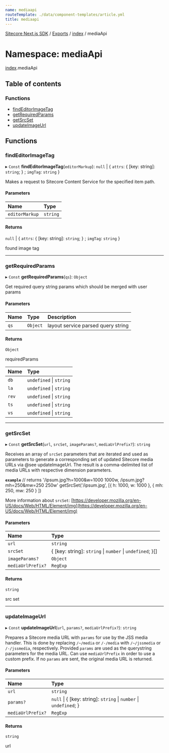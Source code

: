 ```yaml
---
name: mediaapi
routeTemplate: ./data/component-templates/article.yml
title: mediaapi
---
```


[Sitecore Next.js SDK](/docs/nextjs/ref/) / [Exports](/docs/nextjs/ref/modules) / [index](/docs/nextjs/ref/modules/index) / mediaApi

# Namespace: mediaApi

[index](/docs/nextjs/ref/modules/index).mediaApi

## Table of contents

### Functions

- [findEditorImageTag](/docs/nextjs/ref/modules/index/mediaapi#findeditorimagetag)
- [getRequiredParams](/docs/nextjs/ref/modules/index/mediaapi#getrequiredparams)
- [getSrcSet](/docs/nextjs/ref/modules/index/mediaapi#getsrcset)
- [updateImageUrl](/docs/nextjs/ref/modules/index/mediaapi#updateimageurl)

## Functions

### findEditorImageTag

▸ `Const` **findEditorImageTag**(`editorMarkup`): ``null`` \| { `attrs`: { [key: string]: `string`;  } ; `imgTag`: `string`  }

Makes a request to Sitecore Content Service for the specified item path.

#### Parameters

| Name | Type |
| :------ | :------ |
| `editorMarkup` | `string` |

#### Returns

``null`` \| { `attrs`: { [key: string]: `string`;  } ; `imgTag`: `string`  }

found image tag

___

### getRequiredParams

▸ `Const` **getRequiredParams**(`qs`): `Object`

Get required query string params which should be merged with user params

#### Parameters

| Name | Type | Description |
| :------ | :------ | :------ |
| `qs` | `Object` | layout service parsed query string |

#### Returns

`Object`

requiredParams

| Name | Type |
| :------ | :------ |
| `db` | `undefined` \| `string` |
| `la` | `undefined` \| `string` |
| `rev` | `undefined` \| `string` |
| `ts` | `undefined` \| `string` |
| `vs` | `undefined` \| `string` |

___

### getSrcSet

▸ `Const` **getSrcSet**(`url`, `srcSet`, `imageParams?`, `mediaUrlPrefix?`): `string`

Receives an array of `srcSet` parameters that are iterated and used as parameters to generate
a corresponding set of updated Sitecore media URLs via @see updateImageUrl. The result is a comma-delimited
list of media URLs with respective dimension parameters.

**`example`**
// returns '/ipsum.jpg?h=1000&w=1000 1000w, /ipsum.jpg?mh=250&mw=250 250w'
getSrcSet('/ipsum.jpg', [{ h: 1000, w: 1000 }, { mh: 250, mw: 250 } ])

More information about `srcSet`: [https://developer.mozilla.org/en-US/docs/Web/HTML/Element/img](https://developer.mozilla.org/en-US/docs/Web/HTML/Element/img)

#### Parameters

| Name | Type |
| :------ | :------ |
| `url` | `string` |
| `srcSet` | { [key: string]: `string` \| `number` \| `undefined`;  }[] |
| `imageParams?` | `Object` |
| `mediaUrlPrefix?` | `RegExp` |

#### Returns

`string`

src set

___

### updateImageUrl

▸ `Const` **updateImageUrl**(`url`, `params?`, `mediaUrlPrefix?`): `string`

Prepares a Sitecore media URL with `params` for use by the JSS media handler.
This is done by replacing `/~/media` or `/-/media` with `/~/jssmedia` or `/-/jssmedia`, respectively.
Provided `params` are used as the querystring parameters for the media URL.
Can use `mediaUrlPrefix` in order to use a custom prefix.
If no `params` are sent, the original media URL is returned.

#### Parameters

| Name | Type |
| :------ | :------ |
| `url` | `string` |
| `params?` | ``null`` \| { [key: string]: `string` \| `number` \| `undefined`;  } |
| `mediaUrlPrefix?` | `RegExp` |

#### Returns

`string`

url
